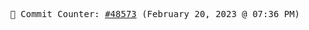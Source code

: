 <p align="center">
    <samp>
        📮 Commit Counter: <a href="https://github.com/Javascript-void0/Javascript-void0/commits/main">#48573</a> (February 20, 2023 @ 07:36 PM)
    </samp>
</p>